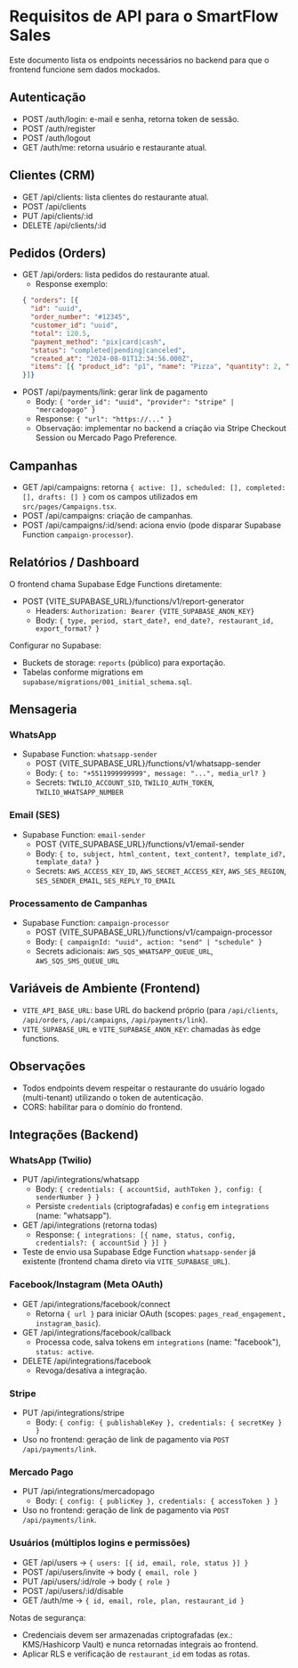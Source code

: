 # Requisitos de API para o SmartFlow Sales

Este documento lista os endpoints necessários no backend para que o frontend funcione sem dados mockados.

## Autenticação
- POST /auth/login: e-mail e senha, retorna token de sessão.
- POST /auth/register
- POST /auth/logout
- GET /auth/me: retorna usuário e restaurante atual.

## Clientes (CRM)
- GET /api/clients: lista clientes do restaurante atual.
- POST /api/clients
- PUT /api/clients/:id
- DELETE /api/clients/:id

## Pedidos (Orders)
- GET /api/orders: lista pedidos do restaurante atual.
  - Response exemplo:
  ```json
  { "orders": [{
    "id": "uuid",
    "order_number": "#12345",
    "customer_id": "uuid",
    "total": 120.5,
    "payment_method": "pix|card|cash",
    "status": "completed|pending|canceled",
    "created_at": "2024-08-01T12:34:56.000Z",
    "items": [{ "product_id": "p1", "name": "Pizza", "quantity": 2, "total": 80 }]
  }]}
  ```
- POST /api/payments/link: gerar link de pagamento
  - Body: `{ "order_id": "uuid", "provider": "stripe" | "mercadopago" }`
  - Response: `{ "url": "https://..." }`
  - Observação: implementar no backend a criação via Stripe Checkout Session ou Mercado Pago Preference.

## Campanhas
- GET /api/campaigns: retorna `{ active: [], scheduled: [], completed: [], drafts: [] }` com os campos utilizados em `src/pages/Campaigns.tsx`.
- POST /api/campaigns: criação de campanhas.
- POST /api/campaigns/:id/send: aciona envio (pode disparar Supabase Function `campaign-processor`).

## Relatórios / Dashboard
O frontend chama Supabase Edge Functions diretamente:
- POST {VITE_SUPABASE_URL}/functions/v1/report-generator
  - Headers: `Authorization: Bearer {VITE_SUPABASE_ANON_KEY}`
  - Body: `{ type, period, start_date?, end_date?, restaurant_id, export_format? }`

Configurar no Supabase:
- Buckets de storage: `reports` (público) para exportação.
- Tabelas conforme migrations em `supabase/migrations/001_initial_schema.sql`.

## Mensageria
### WhatsApp
- Supabase Function: `whatsapp-sender`
  - POST {VITE_SUPABASE_URL}/functions/v1/whatsapp-sender
  - Body: `{ to: "+5511999999999", message: "...", media_url? }`
  - Secrets: `TWILIO_ACCOUNT_SID`, `TWILIO_AUTH_TOKEN`, `TWILIO_WHATSAPP_NUMBER`

### Email (SES)
- Supabase Function: `email-sender`
  - POST {VITE_SUPABASE_URL}/functions/v1/email-sender
  - Body: `{ to, subject, html_content, text_content?, template_id?, template_data? }`
  - Secrets: `AWS_ACCESS_KEY_ID`, `AWS_SECRET_ACCESS_KEY`, `AWS_SES_REGION`, `SES_SENDER_EMAIL`, `SES_REPLY_TO_EMAIL`

### Processamento de Campanhas
- Supabase Function: `campaign-processor`
  - POST {VITE_SUPABASE_URL}/functions/v1/campaign-processor
  - Body: `{ campaignId: "uuid", action: "send" | "schedule" }`
  - Secrets adicionais: `AWS_SQS_WHATSAPP_QUEUE_URL`, `AWS_SQS_SMS_QUEUE_URL`

## Variáveis de Ambiente (Frontend)
- `VITE_API_BASE_URL`: base URL do backend próprio (para `/api/clients`, `/api/orders`, `/api/campaigns`, `/api/payments/link`).
- `VITE_SUPABASE_URL` e `VITE_SUPABASE_ANON_KEY`: chamadas às edge functions.

## Observações
- Todos endpoints devem respeitar o restaurante do usuário logado (multi-tenant) utilizando o token de autenticação.
- CORS: habilitar para o domínio do frontend.

## Integrações (Backend)

### WhatsApp (Twilio)
- PUT /api/integrations/whatsapp
  - Body: `{ credentials: { accountSid, authToken }, config: { senderNumber } }`
  - Persiste `credentials` (criptografadas) e `config` em `integrations` (name: "whatsapp").
- GET /api/integrations (retorna todas)
  - Response: `{ integrations: [{ name, status, config, credentials?: { accountSid } }] }`
- Teste de envio usa Supabase Edge Function `whatsapp-sender` já existente (frontend chama direto via `VITE_SUPABASE_URL`).

### Facebook/Instagram (Meta OAuth)
- GET /api/integrations/facebook/connect
  - Retorna `{ url }` para iniciar OAuth (scopes: `pages_read_engagement, instagram_basic`).
- GET /api/integrations/facebook/callback
  - Processa code, salva tokens em `integrations` (name: "facebook"), `status: active`.
- DELETE /api/integrations/facebook
  - Revoga/desativa a integração.

### Stripe
- PUT /api/integrations/stripe
  - Body: `{ config: { publishableKey }, credentials: { secretKey } }`
- Uso no frontend: geração de link de pagamento via `POST /api/payments/link`.

### Mercado Pago
- PUT /api/integrations/mercadopago
  - Body: `{ config: { publicKey }, credentials: { accessToken } }`
- Uso no frontend: geração de link de pagamento via `POST /api/payments/link`.

### Usuários (múltiplos logins e permissões)
- GET /api/users → `{ users: [{ id, email, role, status }] }`
- POST /api/users/invite → body `{ email, role }`
- PUT /api/users/:id/role → body `{ role }`
- POST /api/users/:id/disable
- GET /auth/me → `{ id, email, role, plan, restaurant_id }`

Notas de segurança:
- Credenciais devem ser armazenadas criptografadas (ex.: KMS/Hashicorp Vault) e nunca retornadas integrais ao frontend.
- Aplicar RLS e verificação de `restaurant_id` em todas as rotas.
